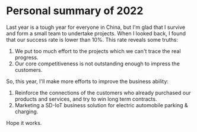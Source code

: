 # Personal summary of 2022

Last year is a tough year for everyone in China, but I'm glad that I survive and form a small team to undertake projects. When I looked back, I found that our success rate is lower than 10%. This rate reveals some truths:

1. We put too much effort to the projects which we can't trace the real progress.
2. Our core competitiveness is not outstanding enough to impress the customers.

So, this year, I'll make more efforts to improve the business ability:

1. Reinforce the connections of the customers who already purchased our products and services, and try to win long term contracts.
2. Marketing a SD-IoT business solution for electric automobile parking & charging.

Hope it works.